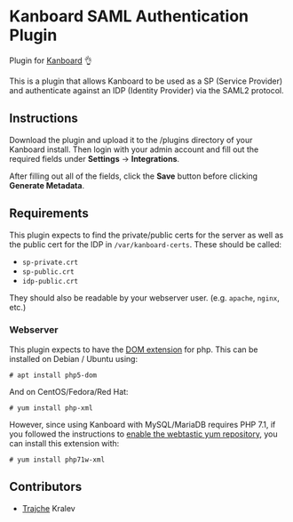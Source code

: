 # Kanboard SAML Authentication Plugin

Plugin for [Kanboard](https://github.com/fguillot/kanboard) :ok_hand:

This is a plugin that allows Kanboard to be used as a SP (Service Provider) and authenticate against an IDP (Identity Provider) via the SAML2 protocol.

## Instructions
Download the plugin and upload it to the /plugins directory of your Kanboard install. Then login with your admin account and fill out the required fields under **Settings** → **Integrations**.

After filling out all of the fields, click the **Save** button before clicking **Generate Metadata**.

## Requirements

This plugin expects to find the private/public certs for the server as well as the public cert for the IDP in `/var/kanboard-certs`. These should be called:

* `sp-private.crt`
* `sp-public.crt`
* `idp-public.crt`

They should also be readable by your webserver user. (e.g. `apache`, `nginx`, etc.)

### Webserver

This plugin expects to have the [DOM extension](https://secure.php.net/en/dom) for php. This can be installed on Debian / Ubuntu using:

```
# apt install php5-dom
```

And on CentOS/Fedora/Red Hat:

```
# yum install php-xml
```

However, since using Kanboard with MySQL/MariaDB requires PHP 7.1, if you followed the instructions to [enable the webtastic yum repository](https://www.vultr.com/docs/how-to-install-kanboard-on-centos-7), you can install this extension with:

```
# yum install php71w-xml
```

## Contributors
* [Trajche](http://tj.mk) Kralev
